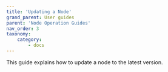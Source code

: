 ```yaml
---
title: 'Updating a Node'
grand_parent: User guides
parent: 'Node Operation Guides'
nav_order: 3
taxonomy:
    category:
        - docs
---
```


This guide explains how to update a node to the latest version.
